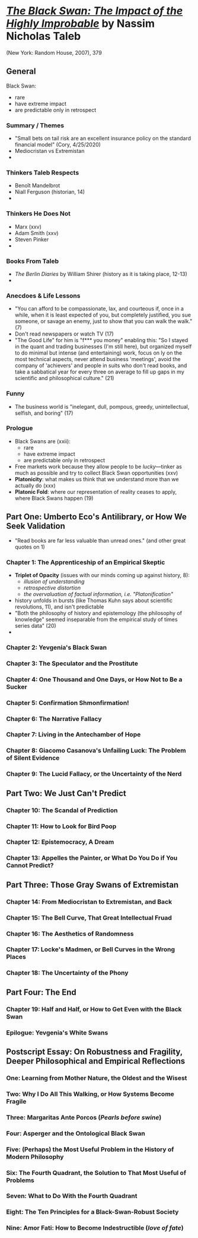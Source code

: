 
# [*The Black Swan: The Impact of the Highly Improbable*](https://www.amazon.com/Forty-Dreams-John-Bosco-Paperback/dp/B00GSCTX2K/ref=sr_1_2?dchild=1&keywords=forty+dreams+of+john+bosco&qid=1585568573&sr=8-2) by Nassim Nicholas Taleb

(New York: Random House, 2007), 379

## General

Black Swan:
- rare
- have extreme impact
- are predictable only in retrospect

### Summary / Themes
- "Small bets on tail risk are an excellent insurance policy on the standard financial model" (Cory, 4/25/2020)
- Mediocristan vs Extremistan
- 

### Thinkers Taleb Respects 
- Benoît Mandelbrot
- Niall Ferguson (historian, 14)
- 


### Thinkers He Does Not
- Marx (xxv)
- Adam Smith (xxv)
- Steven Pinker
- 

### Books From Taleb 
- *The Berlin Diaries* by William Shirer (history as it is taking place, 12-13)
- 

### Anecdoes & Life Lessons
- "You can afford to be compassionate, lax, and courteous if, once in a while, when it is least expected of you, but completely justified, you sue someone, or savage an enemy, just to show that you can walk the walk." (7)
- Don't read newspapers or watch TV (17)
- "The Good Life" for him is "f*** you money" enabling this: "So I stayed in the quant and trading businesses (I'm still here), but organized myself to do minimal but intense (and entertaining) work, focus on ly on the most technical aspects, never attend business 'meetings', avoid the company of 'achievers' and people in suits who don't read books, and take a sabbatical year for every three on average to fill up gaps in my scientific and philosophical culture." (21)

### Funny
- The business world is "inelegant, dull, pompous, greedy, unintellectual, selfish, and boring" (17)


### Prologue
- Black Swans are (xxii):
  - rare
  - have extreme impact
  - are predictable only in retrospect
- Free markets work because they allow people to be *lucky*—tinker as much as possible and try to collect Black Swan opportunities (xxv)
- **Platonicity**: what makes us think that we understand more than we actually do (xxx)
- **Platonic Fold**: where our representation of reality ceases to apply, where Black Swans happen (19)


## Part One: Umberto Eco's Antilibrary, or How We Seek Validation
- "Read books are far less valuable than unread ones." (and other great quotes on 1)

### Chapter 1: The Apprenticeship of an Empirical Skeptic
- **Triplet of Opacity** (issues with our minds coming up against history, 8):
  - *illusion of understanding*
  - *retrospective distortion*
  - *the overvaluation of factual information, i.e. "Platonification"*
- history unfolds in bursts (like Thomas Kuhn says about scientific revolutions, 11), and isn't predictable
- "Both the philosophy of history and epistemology (the philosophy of knowledge" seemed inseparable from the empirical study of times series data" (20)
- 

### Chapter 2: Yevgenia's Black Swan

### Chapter 3: The Speculator and the Prostitute

### Chapter 4: One Thousand and One Days, or How Not to Be a Sucker

### Chapter 5: Confirmation Shmonfirmation!

### Chapter 6: The Narrative Fallacy

### Chapter 7: Living in the Antechamber of Hope

### Chapter 8: Giacomo Casanova's Unfailing Luck: The Problem of Silent Evidence

### Chapter 9: The Lucid Fallacy, or the Uncertainty of the Nerd

## Part Two: We Just Can't Predict

### Chapter 10: The Scandal of Prediction

### Chapter 11: How to Look for Bird Poop

### Chapter 12: Epistemocracy, A Dream

### Chapter 13: Appelles the Painter, or What Do You Do if You Cannot Predict?

## Part Three: Those Gray Swans of Extremistan

### Chapter 14: From Mediocristan to Extremistan, and Back

### Chapter 15: The Bell Curve, That Great Intellectual Fruad

### Chapter 16: The Aesthetics of Randomness

### Chapter 17: Locke's Madmen, or Bell Curves in the Wrong Places

### Chapter 18: The Uncertainty of the Phony

## Part Four: The End

### Chapter 19: Half and Half, or How to Get Even with the Black Swan

### Epilogue: Yevgenia's White Swans

## Postscript Essay: On Robustness and Fragility, Deeper Philosophical and Empirical Reflections

### One: Learning from Mother Nature, the Oldest and the Wisest

### Two: Why I Do All This Walking, or How Systems Become Fragile

### Three: Margaritas Ante Porcos (*Pearls before swine*)

### Four: Asperger and the Ontological Black Swan

### Five: (Perhaps) the Most Useful Problem in the History of Modern Philosophy

### Six: The Fourth Quadrant, the Solution to That Most Useful of Problems

### Seven: What to Do With the Fourth Quadrant

### Eight: The Ten Principles for a Black-Swan-Robust Society

### Nine: Amor Fati: How to Become Indestructible (*love of fate*)




